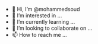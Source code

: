 - 👋 Hi, I’m @mohammedsoud
- 👀 I’m interested in ...
- 🌱 I’m currently learning ...
- 💞️ I’m looking to collaborate on ...
- 📫 How to reach me ...

<!---
mohammedsoud/mohammedsoud is a ✨ special ✨ repository because its `README.md` (this file) appears on your GitHub profile.
You can click the Preview link to take a look at your changes.
--->
